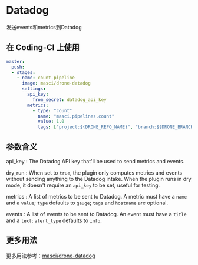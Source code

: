 # Datadog

发送events和metrics到Datadog

## 在 Coding-CI 上使用

```yml
master:
  push:
  - stages:
    - name: count-pipeline
      image: masci/drone-datadog
      settings:
        api_key:
          from_secret: datadog_api_key
        metrics:
          - type: "count"
            name: "masci.pipelines.count"
            value: 1.0
            tags: ["project:${DRONE_REPO_NAME}", "branch:${DRONE_BRANCH}"]
```

## 参数含义

api_key
: The Datadog API key that'll be used to send metrics and events.

dry_run
: When set to `true`, the plugin only computes metrics and events without sending anything to the
Datadog intake. When the plugin runs in dry mode, it doesn't require an `api_key` to be set,
useful for testing.

metrics
: A list of metrics to be sent to Datadog. A metric must have a `name` and a `value`;
`type` defaults to `gauge`; `tags` and `hostname` are optional.

events
: A list of events to be sent to Datadog. An event must have a `title` and a `text`;
`alert_type` defaults to `info`.

## 更多用法

更多用法参考：[masci/drone-datadog](https://github.com/masci/drone-datadog)
